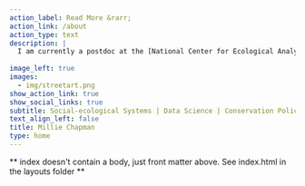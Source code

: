 ```yaml
---
action_label: Read More &rarr;
action_link: /about
action_type: text
description: | 
  I am currently a postdoc at the [National Center for Ecological Analysis and Synthesis](https://www.nceas.ucsb.edu/) and a core team member at [Climate Change AI (CCAI)](https://www.climatechange.ai/). My research is at the intersection of decision theory, ecology, and data justice, asking how we can develop more effective and equitable strategies to meet global biodiversity targets in an age of AI. I received my PhD from the University of California Berkeley in the department of [Environmental Science, Policy, and Management (ESPM)](https://ourenvironment.berkeley.edu/). 
  
image_left: true
images:
  - img/streetart.png
show_action_link: true
show_social_links: true
subtitle: Social-ecological Systems | Data Science | Conservation Policy 
text_align_left: false
title: Millie Chapman
type: home
---
```


** index doesn't contain a body, just front matter above.
See index.html in the layouts folder **
